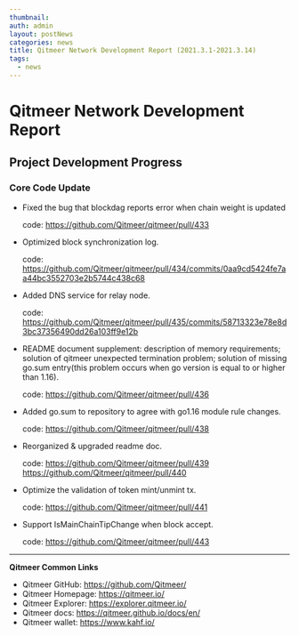 ```yaml
---
thumbnail: 
auth: admin
layout: postNews
categories: news
title: Qitmeer Network Development Report (2021.3.1-2021.3.14)
tags:
  - news
---
```



# Qitmeer Network Development Report

## Project Development Progress

### Core Code Update

* Fixed the bug that blockdag reports error when chain weight is updated

  code:
https://github.com/Qitmeer/qitmeer/pull/433

* Optimized block synchronization log.

  code:
https://github.com/Qitmeer/qitmeer/pull/434/commits/0aa9cd5424fe7aa44bc3552703e2b5744c438c68

* Added DNS service for relay node.

  code: 
https://github.com/Qitmeer/qitmeer/pull/435/commits/58713323e78e8d3bc37356490dd26a103ff9e12b

* README document supplement: description of memory requirements; solution of qitmeer unexpected termination problem; solution of missing go.sum entry(this problem occurs when go version is equal to or higher than 1.16).
 
  code: 
https://github.com/Qitmeer/qitmeer/pull/436

* Added go.sum to repository to agree with go1.16 module rule changes.
 
  code:
https://github.com/Qitmeer/qitmeer/pull/438

* Reorganized & upgraded readme doc.
 
  code: 
https://github.com/Qitmeer/qitmeer/pull/439
https://github.com/Qitmeer/qitmeer/pull/440

* Optimize the validation of token mint/unmint tx.
 
  code: 
https://github.com/Qitmeer/qitmeer/pull/441

* Support IsMainChainTipChange when block accept.

  code:
https://github.com/Qitmeer/qitmeer/pull/443


-------------------------

**Qitmeer Common Links**

* Qitmeer GitHub: https://github.com/Qitmeer/
* Qitmeer Homepage: https://qitmeer.io/
* Qitmeer Explorer: https://explorer.qitmeer.io/
* Qitmeer docs: https://qitmeer.github.io/docs/en/
* Qitmeer wallet: https://www.kahf.io/